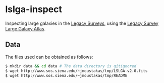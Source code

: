 # lslga-inspect
Inspecting large galaxies in the [Legacy Surveys](http://legacysurvey.org/), using the [Legacy Survey Large Galaxy Atlas](https://github.com/moustakas/LSLGA).

## Data
The files used can be obtained as follows:
```bash
$ mkdir data && cd data # The data directory is gitignored
$ wget http://www.sos.siena.edu/~jmoustakas/tmp/LSLGA-v2.0.fits
$ wget http://www.sos.siena.edu/~jmoustakas/tmp/README
```
